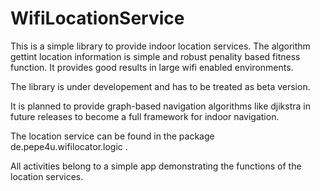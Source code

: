 # WifiLocationService

This is a simple library to provide indoor location services.
The algorithm gettint location information is simple and robust
penality based fitness function. It provides good results in
large wifi enabled environments. 

The library is under developement and has to be treated as beta
version.

It is planned to provide graph-based navigation algorithms like 
djikstra in future releases to become a full framework for indoor
navigation.

The location service can be found in the package
de.pepe4u.wifilocator.logic .

All activities belong to a simple app demonstrating the functions
of the location services.
